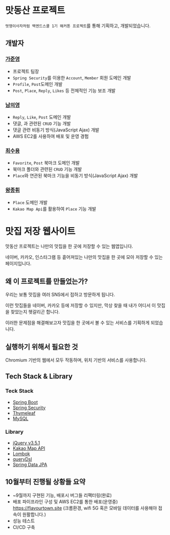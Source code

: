# 맛동산 프로젝트

`멋쟁이사자처럼 백엔드스쿨 1기 해커톤 프로젝트`를 통해 기획하고, 개발되었습니다.

## 개발자

### [가준영](https://github.com/Jwhyee)
- 프로젝트 팀장
- `Spring Security`를 이용한 `Account`, `Member` 회원 도메인 개발
- `Profile`, `Post`도메인 개발
- `Post`, `Place`, `Reply`, `Likes` 등 전체적인 기능 보조 개발

### [남의영](https://github.com/young0264)
- `Reply`, `Like`, `Post` 도메인 개발
- 댓글, 과 관련된 `CRUD` 기능 개발
- 댓글 관련 비동기 방식(JavaScript Ajax) 개발
- AWS EC2를 사용하여 배포 및 운영 경험

### [최수용](https://github.com/Choisooyoung98)
- `Favorite`, `Post` 북마크 도메인 개발
- 북마크 폴더와 관련된 `CRUD` 기능 개발
- `Place`와 연관된 북마크 기능을 비동기 방식(JavaScript Ajax) 개발 

### [왕종휘](https://github.com/woowang789)
- `Place` 도메인 개발
- `Kakao Map Api`를 활용하여 `Place` 기능 개발

# 맛집 저장 웹사이트

맛동산 프로젝트는 나만의 맛집을 한 곳에 저장할 수 있는 웹앱입니다.

네이버, 카카오, 인스타그램 등 흩어져있는 나만의 맛집을 한 곳에 모아 저장할 수 있는 페이지입니다.


## 왜 이 프로젝트를 만들었는가?

우리는 보통 맛집을 여러 SNS에서 접하고 방문하게 됩니다.

이런 맛집들을 네이버, 카카오 등에 저장할 수 있지만, 막상 찾을 때 내가 어디서 이 맛집을 찾았는지 헷갈리곤 합니다.

이러한 문제점을 해결해보고자 맛집을 한 곳에서 볼 수 있는 서비스를 기획하게 되었습니다.

## 실행하기 위해서 필요한 것

Chromium 기반의 웹에서 모두 작동하며, 위치 기반의 서비스를 사용합니다.

## Tech Stack & Library

### Teck Stack
- [Spring Boot](https://spring.io/projects/spring-boot)
- [Spring Security](https://spring.io/projects/spring-security)
- [Thymeleaf](https://www.thymeleaf.org/)
- [MySQL](https://www.mysql.com/)

### Library
- [jQuery v3.5.1](https://jquery.com/)
- [Kakao Map API](https://apis.map.kakao.com/web/sample/)
- [Lombok](https://projectlombok.org/download)
- [queryDsl](http://querydsl.com/)
- [Spring Data JPA](https://spring.io/projects/spring-data-jpa)
<!-- 
### DevOps
- [AWS EC2](https://aws.amazon.com/ko/ec2/)
- [AWS RDS](https://aws.amazon.com/ko/rds/)
- [Docker](https://www.docker.com/)
- [GitHub Actions](https://github.com/features/actions) -->

## 10월부터 진행될 상황들 요약
- ~9월까지 구현된 기능, 배포시 버그들 리팩터링(완료)
- 배포 파이프라인 구성 및 AWS EC2를 통한 배포(운영중) https://flavourtown.site (크롬환경, wifi 5G 혹은 모바일 데이터를 사용해야 접속이 원활합니다.) 
- 성능 테스트
- CI/CD 구축
